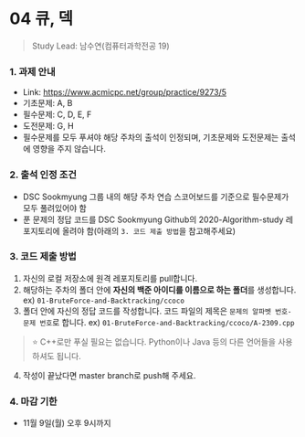 # 04 큐, 덱
> Study Lead: 남수연(컴퓨터과학전공 19)
### 1. 과제 안내
- Link: https://www.acmicpc.net/group/practice/9273/5
- 기초문제: A, B
- 필수문제: C, D, E, F
- 도전문제: G, H
- 필수문제를 모두 푸셔야 해당 주차의 출석이 인정되며, 기초문제와 도전문제는 출석에 영향을 주지 않습니다.

### 2. 출석 인정 조건
- DSC Sookmyung 그룹 내의 해당 주차 연습 스코어보드를 기준으로 필수문제가 모두 풀려있어야 함
- 푼 문제의 정답 코드를 DSC Sookmyung Github의 2020-Algorithm-study 레포지토리에 올려야 함(아래의 `3. 코드 제출 방법`을 참고해주세요)

### 3. 코드 제출 방법
1. 자신의 로컬 저장소에 원격 레포지토리를 pull합니다.
2. 해당하는 주차의 폴더 안에 **자신의 백준 아이디를 이름으로 하는 폴더**를 생성합니다. ex) `01-BruteForce-and-Backtracking/ccoco`
3. 폴더 안에 자신의 정답 코드를 작성합니다. 코드 파일의 제목은 `문제의 알파벳 번호-문제 번호`로 합니다. ex) `01-BruteForce-and-Backtracking/ccoco/A-2309.cpp`
> ⭐️ C++로만 푸실 필요는 없습니다. Python이나 Java 등의 다른 언어들을 사용하셔도 됩니다.
4. 작성이 끝났다면 master branch로 push해 주세요.

### 4. 마감 기한
- 11월 9일(월) 오후 9시까지

